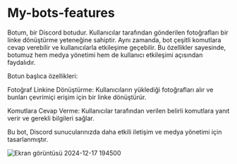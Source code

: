 # My-bots-features

Botum, bir Discord botudur. Kullanıcılar tarafından gönderilen fotoğrafları bir linke dönüştürme yeteneğine sahiptir. Aynı zamanda, bot çeşitli komutlara cevap verebilir ve kullanıcılarla etkileşime geçebilir. Bu özellikler sayesinde, botumuz hem medya yönetimi hem de kullanıcı etkileşimi açısından faydalıdır.

Botun başlıca özellikleri:

Fotoğraf Linkine Dönüştürme: Kullanıcıların yüklediği fotoğrafları alır ve bunları çevrimiçi erişim için bir linke dönüştürür.

Komutlara Cevap Verme: Kullanıcılar tarafından verilen belirli komutlara yanıt verir ve gerekli bilgileri sağlar.

Bu bot, Discord sunucularınızda daha etkili iletişim ve medya yönetimi için tasarlanmıştır.





![Ekran görüntüsü 2024-12-17 194500](https://github.com/user-attachments/assets/5bf616c3-e171-4744-a77b-5d02215711ee)

